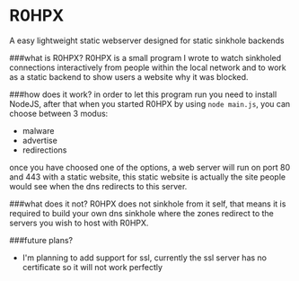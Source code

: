 # R0HPX
A easy lightweight static webserver designed for static sinkhole backends

###what is R0HPX?
R0HPX is a small program I wrote to watch sinkholed connections interactively from people within the local network and to work as a static backend to show users a website why it was blocked.

###how does it work?
in order to let this program run you need to install NodeJS, after that when you started R0HPX by using ```node main.js```, you can choose between 3 modus:

- malware
- advertise
- redirections

once you have choosed one of the options, a web server will run on port 80 and 443 with a static website, this static website is actually the site people would see when the dns redirects to this server.

###what does it not?
R0HPX does not sinkhole from it self, that means it is required to build your own dns sinkhole where the zones redirect to the servers you wish to host with R0HPX.

###future plans?
- I'm planning to add support for ssl, currently the ssl server has no certificate so it will not work perfectly